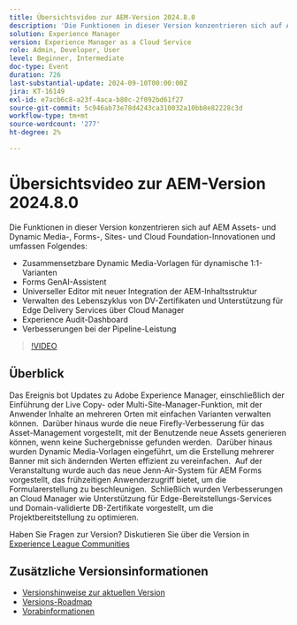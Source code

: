 ```yaml
---
title: Übersichtsvideo zur AEM-Version 2024.8.0
description: 'Die Funktionen in dieser Version konzentrieren sich auf AEM Assets- und Dynamic Media-, Forms-, Sites- und Cloud Foundation-Innovationen und umfassen Folgendes: Zusammensetzbare Dynamic Media-Vorlagen für 1:1-Varianten Forms GenAI Assistant Universal Editor mit neuer AEM-Inhaltsstrukturintegration​ Verwalten des Lebenszyklus von DV-Zertifikaten und Unterstützung für Edge Delivery Services über Cloud Manager Experience Audit Dashboard Verbesserungen bei der Pipeline-Leistung'
solution: Experience Manager
version: Experience Manager as a Cloud Service
role: Admin, Developer, User
level: Beginner, Intermediate
doc-type: Event
duration: 726
last-substantial-update: 2024-09-10T00:00:00Z
jira: KT-16149
exl-id: e7acb6c8-a23f-4aca-b80c-2f092bd61f27
source-git-commit: 5c946ab73e78d4243ca310032a10bb8e82228c3d
workflow-type: tm+mt
source-wordcount: '277'
ht-degree: 2%

---
```


# Übersichtsvideo zur AEM-Version 2024.8.0

Die Funktionen in dieser Version konzentrieren sich auf AEM Assets- und Dynamic Media-, Forms-, Sites- und Cloud Foundation-Innovationen und umfassen Folgendes:

* Zusammensetzbare Dynamic Media-Vorlagen für dynamische 1:1-Varianten
* Forms GenAI-Assistent
* Universeller Editor mit neuer Integration der AEM-Inhaltsstruktur&#x200B;
* Verwalten des Lebenszyklus von DV-Zertifikaten und Unterstützung für Edge Delivery Services über Cloud Manager
* Experience Audit-Dashboard
* Verbesserungen bei der Pipeline-Leistung

>[!VIDEO](https://video.tv.adobe.com/v/3433381/?learn=on)

## Überblick

Das Ereignis bot Updates zu Adobe Experience Manager, einschließlich der Einführung der Live Copy- oder Multi-Site-Manager-Funktion, mit der Anwender Inhalte an mehreren Orten mit einfachen Varianten verwalten können. &#x200B; Darüber hinaus wurde die neue Firefly-Verbesserung für das Asset-Management vorgestellt, mit der Benutzende neue Assets generieren können, wenn keine Suchergebnisse gefunden werden. &#x200B; Darüber hinaus wurden Dynamic Media-Vorlagen eingeführt, um die Erstellung mehrerer Banner mit sich ändernden Werten effizient zu vereinfachen. &#x200B; Auf der Veranstaltung wurde auch das neue Jenn-Air-System für AEM Forms vorgestellt, das frühzeitigen Anwenderzugriff bietet, um die Formularerstellung zu beschleunigen. &#x200B; Schließlich wurden Verbesserungen an Cloud Manager wie Unterstützung für Edge-Bereitstellungs-Services und Domain-validierte DB-Zertifikate vorgestellt, um die Projektbereitstellung zu optimieren. &#x200B;

Haben Sie Fragen zur Version?  Diskutieren Sie über die Version in [Experience League Communities](https://adobe.ly/4egoWgm)

## Zusätzliche Versionsinformationen

* [Versionshinweise zur aktuellen Version](https://experienceleague.adobe.com/docs/experience-manager-cloud-service/content/release-notes/home.html?lang=de)
* [Versions-Roadmap](https://experienceleague.adobe.com/docs/experience-manager-release-information/aem-release-updates/update-releases-roadmap.html?lang=de)
* [Vorabinformationen](https://experienceleague.adobe.com/docs/experience-manager-cloud-service/content/release-notes/prerelease.html)
